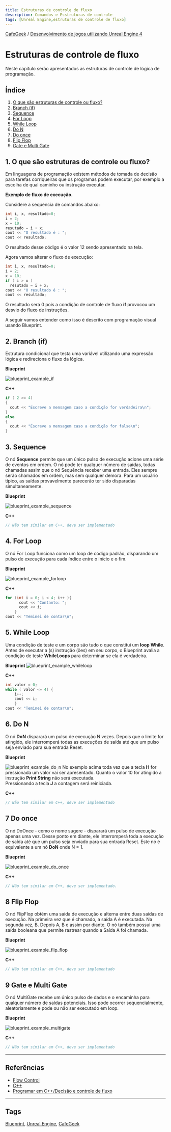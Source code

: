 ```yaml
---
title: Estruturas de controle de fluxo
description: Comandos e Esstruturas de controle
tags: [Unreal Engine,estruturas de controle de fluxo]
---
```


[CafeGeek](https://myerco.github.io/CafeGeek)  / [Desenvolvimento de jogos utilizando Unreal Engine 4](https://myerco.github.io/CafeGeek/ue4_blueprint/index.html)

# Estruturas de controle de fluxo
Neste capitulo serão apresentados as estruturas de controle de lógica de programação.

## Índice
1. [O que são estruturas de controle ou fluxo?](#1)
1. [Branch (if)](#1)
1. [Sequence](#2)
1. [For Loop](#3)
1. [While Loop](#4)
1. [Do N](#5)
1. [Do once](#6)
1. [Flip Flop](#7)
1. [Gate e Multi Gate](#8)

<a name="1"></a>
## 1. O que são estruturas de controle ou fluxo?
Em linguagens de programação existem métodos de tomada de decisão para tarefas corriqueiras que os programas podem executar, por exemplo a escolha de qual caminho ou instrução executar.  

**Exemplo de fluxo de execução.**

Considere a sequencia de comandos abaixo:
```cpp
int i, x, resultado=0;
i = 2;
x = 10;
resutado = i + x;
cout << "O resultado é : ";
cout << resultado;
```
O resultado desse código é o valor 12 sendo apresentado na tela.

Agora vamos alterar o fluxo de execução:
```cpp
int i, x, resultado=0;
i = 2;
x = 10;
if ( i > x )
  resutado = i + x;
cout << "O resultado é : ";
cout << resultado;
```
O resultado será 0 pois a condição de controle de fluxo **if** provocou um desvio do fluxo de instruções.

A seguir vamos entender como isso é descrito com programação visual usando Blueprint.

<a name="2"></a>
## 2. Branch (if)
Estrutura condicional que testa uma variável utilizando uma expressão lógica e redireciona o fluxo da lógica.

**Blueprint**

![blueprint_example_if](../imagens/estruturascontrole/blueprint_example_if.jpg)

**C++**
```cpp
if ( 2 >= 4)
{
  cout << "Escreve a mensagem caso a condição for verdadeira\n";
}
else
{
  cout << "Escreve a mensagem caso a condição for false\n";
}
```
<a name="3"></a>
## 3. Sequence
O nó **Sequence** permite que um único pulso de execução acione uma série de eventos em ordem. O nó pode ter qualquer número de saídas, todas chamadas assim que o nó Sequência receber uma entrada. Eles sempre serão chamados em ordem, mas sem qualquer demora. Para um usuário típico, as saídas provavelmente parecerão ter sido disparadas simultaneamente.

**Blueprint**

![blueprint_example_sequence](../imagens/estruturascontrole/blueprint_example_sequence.jpg)

**C++**
```cpp
// Não tem similar em C++, deve ser implementado
```

<a name="4"></a>
## 4. For Loop
O nó For Loop funciona como um loop de código padrão, disparando um pulso de execução para cada índice entre o início e o fim.

**Blueprint**

![blueprint_example_forloop](../imagens/estruturascontrole/blueprint_example_forloop.jpg)

**C++**
```cpp
for (int i = 0; i < 4; i++ ){
      cout << "Contanto: ";
      cout << i;
    }
cout << "Teminei de contar\n";    
```

<a name="5"></a>
## 5. While Loop
Uma condição de teste e um corpo são tudo o que constitui um **loop While**. Antes de executar a (s) instrução (ões) em seu corpo, o Blueprint avalia a condição de teste **WhileLoops** para determinar se ela é verdadeira.

**Blueprint**
![blueprint_example_whileloop](../imagens/estruturascontrole/blueprint_example_whileloop.jpg)

**C++**
```cpp
int valor = 0;
while ( valor <= 4) {
    i++;
    cout << i;
    }
cout << "Teminei de contar\n";    
```

<a name="6"></a>
## 6. Do N
O nó **DoN** disparará um pulso de execução N vezes. Depois que o limite for atingido, ele interromperá todas as execuções de saída até que um pulso seja enviado para sua entrada Reset.

**Blueprint**

![blueprint_example_do_n](../imagens/estruturascontrole/blueprint_example_do_n.jpg)
No exemplo acima toda vez que a tecla **H** for pressionada um valor vai ser apresentado. Quanto o valor 10 for atingido a instrução **Print String** não será executada.  
Pressionando a tecla **J** a contagem será reiniciada.

**C++**
```cpp
// Não tem similar em C++, deve ser implementado
```

<a name="7"></a>
## 7 Do once
O nó DoOnce - como o nome sugere - disparará um pulso de execução apenas uma vez. Desse ponto em diante, ele interromperá toda a execução de saída até que um pulso seja enviado para sua entrada Reset. Este nó é equivalente a um nó **DoN** onde N = 1.

**Blueprint**

![blueprint_example_do_once](../imagens/estruturascontrole/blueprint_example_do_once.jpg)

**C++**
```cpp
// Não tem similar em C++, deve ser implementado.
```

<a name="8"></a>
## 8 Flip Flop
O nó FlipFlop obtém uma saída de execução e alterna entre duas saídas de execução. Na primeira vez que é chamado, a saída A é executada. Na segunda vez, B. Depois A, B e assim por diante. O nó também possui uma saída booleana que permite rastrear quando a Saída A foi chamada.

**Blueprint**

![blueprint_example_flip_flop](../imagens/estruturascontrole/blueprint_example_flip_flop.jpg)

**C++**
```cpp
// Não tem similar em C++, deve ser implementado
```

<a name="9"></a>
## 9 Gate e Multi Gate
O nó MultiGate recebe um único pulso de dados e o encaminha para qualquer número de saídas potenciais. Isso pode ocorrer sequencialmente, aleatoriamente e pode ou não ser executado em loop.

**Blueprint**

![blueprint_example_multigate](../imagens/estruturascontrole/blueprint_example_multigate.jpg)

**C++**
```cpp
// Não tem similar em C++, deve ser implementado
```
***
## Referências
- [Flow Control](https://docs.unrealengine.com/en-US/ProgrammingAndScripting/Blueprints/UserGuide/FlowControl/index.html)
- [C++](https://docs.microsoft.com/pt-br/cpp/cpp/if-else-statement-cpp?view=msvc-160)
- [Programar em C++/Decisão e controle de fluxo](https://pt.wikibooks.org/wiki/Programar_em_C%2B%2B/Decis%C3%A3o_e_controle_de_fluxo)
***
## Tags
[Blueprint](https://myerco.github.io/CafeGeek/ue4_blueprint/blueprint.html), [Unreal Engine](https://myerco.github.io/CafeGeek/ue4_blueprint/index.html), [CafeGeek](https://myerco.github.io/CafeGeek/)
